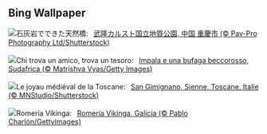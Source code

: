 ## Bing Wallpaper
![](https://www.bing.com/th?id=OHR.WulongKarst_JA-JP8479493036_UHD.jpg&w=1000)石灰岩でできた天然橋:&nbsp;&ensp;[武隆カルスト国立地質公園, 中国 重慶市 (© Pav-Pro Photography Ltd/Shutterstock)](https://www.bing.com/th?id=OHR.WulongKarst_JA-JP8479493036_UHD.jpg)
<br><br/>
![](https://www.bing.com/th?id=OHR.ImpalaOxpecker_IT-IT7910851982_UHD.jpg&w=1000)Chi trova un amico, trova un tesoro:&nbsp;&ensp;[Impala e una bufaga beccorosso, Sudafrica (© Matrishva Vyas/Getty Images)](https://www.bing.com/th?id=OHR.ImpalaOxpecker_IT-IT7910851982_UHD.jpg)
<br><br/>
![](https://www.bing.com/th?id=OHR.GimignanoTuscany_FR-FR0891435828_UHD.jpg&w=1000)Le joyau médiéval de la Toscane:&nbsp;&ensp;[San Gimignano, Sienne, Toscane, Italie (© MNStudio/Shutterstock)](https://www.bing.com/th?id=OHR.GimignanoTuscany_FR-FR0891435828_UHD.jpg)
<br><br/>
![](https://www.bing.com/th?id=OHR.RomeriaVikinga_ES-ES4247544127_UHD.jpg&w=1000)Romería Vikinga:&nbsp;&ensp;[Romería Vikinga, Galicia (© Pablo Charlón/GettyImages)](https://www.bing.com/th?id=OHR.RomeriaVikinga_ES-ES4247544127_UHD.jpg)
<br><br/>
